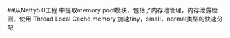 ##从Netty5.0工程 中提取memory pool模块，包括了内存池管理，内存泄露检测，使用 Thread Local Cache memory 加速tiny，small，normal类型的快速分配

